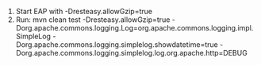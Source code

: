1. Start EAP with -Dresteasy.allowGzip=true
2. Run:
mvn clean test -Dresteasy.allowGzip=true -Dorg.apache.commons.logging.Log=org.apache.commons.logging.impl.SimpleLog -Dorg.apache.commons.logging.simplelog.showdatetime=true -Dorg.apache.commons.logging.simplelog.log.org.apache.http=DEBUG

